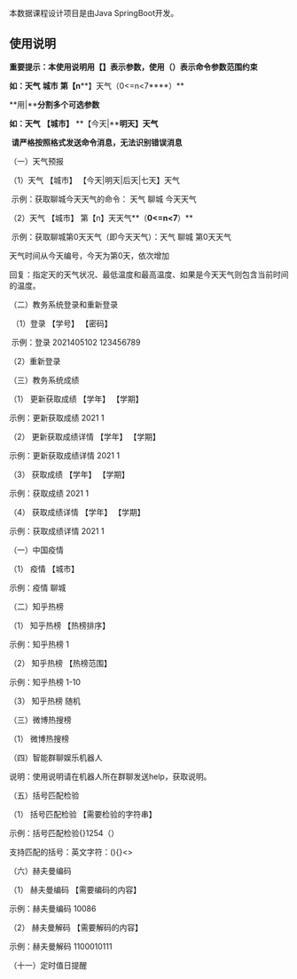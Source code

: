 本数据课程设计项目是由Java SpringBoot开发。

## 使用说明

**重要提示：本使用说明用【】表示参数，使用（）表示命令参数范围约束**

**如：天气** **城市** **第【n****】天气（0<=n<7****）**

**用|****分割多个可选参数** 

**如：天气** **【城市】** **【今天|****明天】天气**

​    **请严格按照格式发送命令消息，无法识别错误消息**

（一）天气预报

（1）天气 【城市】 【今天|明天|后天|七天】天气

​    示例：获取聊城今天天气的命令： 天气 聊城 今天天气

（2）天气 【城市】 第【n】天天气**（****0<=n<7****）**

​       示例：获取聊城第0天天气（即今天天气）：天气 聊城 第0天天气

天气时间从今天编号，今天为第0天，依次增加

​    回复：指定天的天气状况、最低温度和最高温度、如果是今天天气则包含当前时间的温度。

（二）教务系统登录和重新登录

​    （1）登录 【学号】 【密码】

​       示例：登录 2021405102 123456789

（2）重新登录

（三）教务系统成绩

（1）  更新获取成绩 【学年】 【学期】

示例：更新获取成绩 2021 1

（2）  更新获取成绩详情 【学年】 【学期】

示例：更新获取成绩详情 2021 1

（3）  获取成绩 【学年】 【学期】

示例：获取成绩 2021 1

（4）  获取成绩详情 【学年】 【学期】

示例：获取成绩详情 2021 1

（一）中国疫情

（1）  疫情 【城市】

示例：疫情 聊城

（二）知乎热榜

（1）  知乎热榜 【热榜排序】

示例：知乎热榜 1

（2）  知乎热榜 【热榜范围】

示例：知乎热榜 1-10

（3）  知乎热榜 随机

（三）微博热搜榜

（1）  微博热搜榜

（四）智能群聊娱乐机器人

说明：使用说明请在机器人所在群聊发送help，获取说明。

（五）括号匹配检验

（1）  括号匹配检验 【需要检验的字符串】

示例：括号匹配检验{}1254（）

支持匹配的括号：英文字符：(){}<>

（六）赫夫曼编码

（1）  赫夫曼编码 【需要编码的内容】

示例：赫夫曼编码 10086

（2）  赫夫曼解码 【需要解码的内容】

示例：赫夫曼解码 1100010111

（十一）定时值日提醒